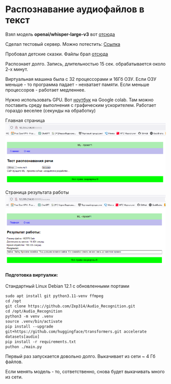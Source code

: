 # Распознавание аудиофайлов в текст

Взял модель **openai/whisper-large-v3** вот [отсюда](https://huggingface.co/openai/whisper-large-v3)

Сделал тестовый сервер. Можно потестить: [Ссылка](http://92.255.234.30:55555/)

Пробовал детские сказки. Файлы брал [отсюда](https://papaskazki.ru/Barto.php)

Распознает долго. Запись, длительностью 15 сек. обрабатывается около 2-х минут.

Виртуальная машина была с 32 процессорами и 16Гб ОЗУ. Если ОЗУ меньше - то программа падает - нехватает памяти. Если меньше процессоров - работает медленнее.

Нужно использовать GPU. Вот [ноутбук](https://colab.research.google.com/drive/1KTqd3b3usoVtBh2ko3N7OPSzdFstkuRl?usp=sharing) на Google colab. Там можно поставить среду выполнения с графическим ускорителем. Работает гораздо веселее (секунды на обработку)  

Главная страница
![screen1.png](screen1.png)

Страница результата работы
![screen2.png](screen2.png)

#### Подготовка виртуалки:

Стандартный Linux Debian 12.1 с обновленными портами

    sudo apt install git python3.11-venv ffmpeg
    cd /opt
    git clone https://github.com/Zep314/Audio_Recognition.git
    cd /opt/Audio_Recognition
    python3 -m venv .venv
    source .venv/bin/activate
    pip install --upgrade git+https://github.com/huggingface/transformers.git accelerate datasets[audio]
    pip install -r requirements.txt
    puthon ./main.py
 
Первый раз запускается довольно долго. Выкачивает из сети ~ 4 Гб файлов.

Если менять модель - то, сответственно, снова будет выкачивать много из сети.
